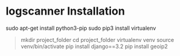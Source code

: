 # logscanner Installation
sudo apt-get install python3-pip
sudo pip3 install virtualenv
>mkdir project_folder
>cd project_folder
>virtualenv venv
>source venv/bin/activate
pip install django==3.2
pip install geoip2
